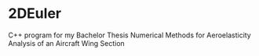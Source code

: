 # 2DEuler

C++ program for my Bachelor Thesis Numerical Methods for Aeroelasticity Analysis of an Aircraft Wing Section
